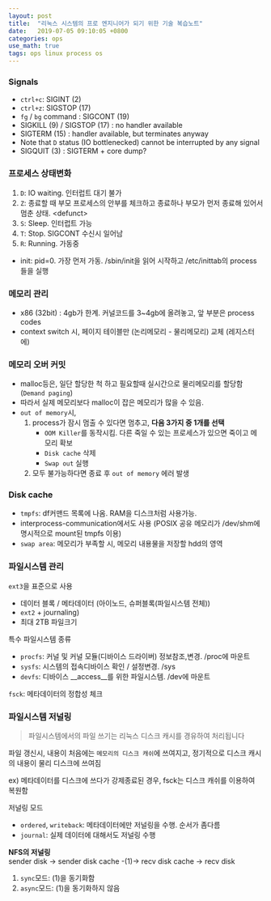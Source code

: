 ```yaml
---
layout: post
title:  "리눅스 시스템의 프로 엔지니어가 되기 위한 기술 복습노트"
date:   2019-07-05 09:10:05 +0800
categories: ops
use_math: true
tags: ops linux process os
---
```


### Signals
* `ctrl+c`: SIGINT (2)
* `ctrl+z`: SIGSTOP (17)
* `fg` / `bg` command : SIGCONT (19)
* SIGKILL (9) / SIGSTOP (17) : no handler available
* SIGTERM (15) : handler available, but terminates anyway
* Note that `D` status (IO bottlenecked) cannot be interrupted by any signal
* SIGQUIT (3) : SIGTERM + core dump?

### 프로세스 상태변화
1. `D`: IO waiting. 인터럽트 대기 불가
2. `Z`: 종료할 때 부모 프로세스의 안부를 체크하고 종료하나 부모가 먼저 종료해 있어서 멈춘 상태. \<defunct\>
3. `S`: Sleep.  인터럽트 가능
4. `T`: Stop. SIGCONT 수신시 일어남
5. `R`: Running. 가동중

* init: pid=0. 가장 먼저 가동. /sbin/init을 읽어 시작하고 /etc/inittab의 process들을 실행

### 메모리 관리
* x86 (32bit) : 4gb가 한계. 커널코드를 3~4gb에 올려놓고, 앞 부분은 process codes
* context switch 시, 페이지 테이블만 (논리메모리 - 물리메모리) 교체 (레지스터에)

### 메모리 오버 커밋
* malloc등은, 일단 할당한 척 하고 필요할때 실시간으로 물리메모리를 할당함 (`Demand paging`)
* 따라서 실제 메모리보다 malloc이 잡은 메모리가 많을 수 있음.
* `out of memory`시,
    1. process가 잠시 멈출 수 있다면 멈추고, __다음 3가지 중 1개를 선택__
       * `OOM Killer`를 동작시킴.  다른 죽일 수 있는 프로세스가 있으면 죽이고 메모리 확보
       * `Disk cache` 삭제
       * `Swap out` 실행
    2. 모두 불가능하다면 종료 후 `out of memory` 에러 발생

### Disk cache
* `tmpfs`: df커맨드 목록에 나옴. RAM을 디스크처럼 사용가능. 
* interprocess-communication에서도 사용 (POSIX 공유 메모리가 /dev/shm에 명시적으로 mount된 tmpfs 이용)
* `swap area`: 메모리가 부족할 시, 메모리 내용물을 저장할 hdd의 영역

### 파일시스템 관리
`ext3`을 표준으로 사용
* 데이터 블록 / 메타데이터 (아이노드, 슈퍼블록(파일시스템 전체))
* `ext2` + journaling)
* 최대 2TB 파일크기

특수 파일시스템 종류
* `procfs`: 커널 및 커널 모듈(디바이스 드라이버) 정보참조,변경. /proc에 마운트
* `sysfs`: 시스템의 접속디바이스 확인 / 설정변경. /sys
* `devfs`: 디바이스 __access__를 위한 파일시스템. /dev에 마운트

`fsck`: 메타데이터의 정합성 체크

### 파일시스템 저널링
> 파일시스템에서의 파일 쓰기는 리눅스 디스크 캐시를 경유하여 처리됩니다

파일 갱신시, 내용이 처음에는 `메모리의 디스크 캐쉬`에 쓰여지고, 정기적으로 디스크 캐시의 내용이 물리 디스크에 쓰여짐

ex) 메타데이터를 디스크에 쓰다가 강제종료된 경우, fsck는 디스크 캐쉬를 이용하여 복원함

저널링 모드
* `ordered`, `writeback`: 메타데이터에만 저널링을 수행. 순서가 좀다름
* `journal`: 실제 데이터에 대해서도 저널링 수행

__NFS의 저널링__  
sender disk -> sender disk cache -(1)-> recv disk cache -> recv disk 
1. `sync`모드: (1)을 동기화함
2. `async`모드: (1)을 동기화하지 않음